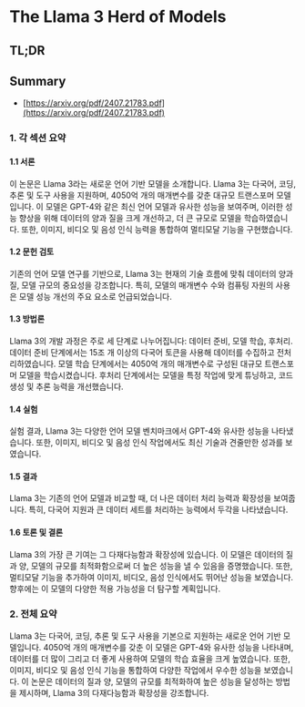 # The Llama 3 Herd of Models
## TL;DR
## Summary
- [https://arxiv.org/pdf/2407.21783.pdf](https://arxiv.org/pdf/2407.21783.pdf)

### 1. 각 섹션 요약

#### 1.1 서론
이 논문은 Llama 3라는 새로운 언어 기반 모델을 소개합니다. Llama 3는 다국어, 코딩, 추론 및 도구 사용을 지원하며, 4050억 개의 매개변수를 갖춘 대규모 트랜스포머 모델입니다. 이 모델은 GPT-4와 같은 최신 언어 모델과 유사한 성능을 보여주며, 이러한 성능 향상을 위해 데이터의 양과 질을 크게 개선하고, 더 큰 규모로 모델을 학습하였습니다. 또한, 이미지, 비디오 및 음성 인식 능력을 통합하여 멀티모달 기능을 구현했습니다.

#### 1.2 문헌 검토
기존의 언어 모델 연구를 기반으로, Llama 3는 현재의 기술 흐름에 맞춰 데이터의 양과 질, 모델 규모의 중요성을 강조합니다. 특히, 모델의 매개변수 수와 컴퓨팅 자원의 사용은 모델 성능 개선의 주요 요소로 언급되었습니다.

#### 1.3 방법론
Llama 3의 개발 과정은 주로 세 단계로 나누어집니다: 데이터 준비, 모델 학습, 후처리. 데이터 준비 단계에서는 15조 개 이상의 다국어 토큰을 사용해 데이터를 수집하고 전처리하였습니다. 모델 학습 단계에서는 4050억 개의 매개변수로 구성된 대규모 트랜스포머 모델을 학습시켰습니다. 후처리 단계에서는 모델을 특정 작업에 맞게 튜닝하고, 코드 생성 및 추론 능력을 개선했습니다.

#### 1.4 실험
실험 결과, Llama 3는 다양한 언어 모델 벤치마크에서 GPT-4와 유사한 성능을 나타냈습니다. 또한, 이미지, 비디오 및 음성 인식 작업에서도 최신 기술과 견줄만한 성과를 보였습니다.

#### 1.5 결과
Llama 3는 기존의 언어 모델과 비교할 때, 더 나은 데이터 처리 능력과 확장성을 보여줍니다. 특히, 다국어 지원과 큰 데이터 세트를 처리하는 능력에서 두각을 나타냈습니다.

#### 1.6 토론 및 결론
Llama 3의 가장 큰 기여는 그 다재다능함과 확장성에 있습니다. 이 모델은 데이터의 질과 양, 모델의 규모를 최적화함으로써 더 높은 성능을 낼 수 있음을 증명했습니다. 또한, 멀티모달 기능을 추가하여 이미지, 비디오, 음성 인식에서도 뛰어난 성능을 보였습니다. 향후에는 이 모델의 다양한 적용 가능성을 더 탐구할 계획입니다.

### 2. 전체 요약
Llama 3는 다국어, 코딩, 추론 및 도구 사용을 기본으로 지원하는 새로운 언어 기반 모델입니다. 4050억 개의 매개변수를 갖춘 이 모델은 GPT-4와 유사한 성능을 나타내며, 데이터를 더 많이 그리고 더 좋게 사용하여 모델의 학습 효율을 크게 높였습니다. 또한, 이미지, 비디오 및 음성 인식 기능을 통합하여 다양한 작업에서 우수한 성능을 보였습니다. 이 논문은 데이터의 질과 양, 모델의 규모를 최적화하여 높은 성능을 달성하는 방법을 제시하며, Llama 3의 다재다능함과 확장성을 강조합니다.